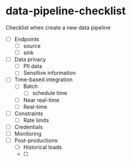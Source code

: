 
# data-pipeline-checklist

Checklist when create a new data pipeline

- [ ] Endpoints
  - [ ] source
  - [ ] sink
- [ ] Data privacy
  - [ ] PII data
  - [ ] Sensitive information
- [ ] Time-based integration
  - [ ] Batch
    - [ ] schedule time
  - [ ] Near real-time
  - [ ] Real-time
- [ ] Constraints
  - [ ] Rate limits
- [ ] Credentials
- [ ] Monitoring
- [ ] Post-productions
  - [ ] Historical loads
  - [ ] 
